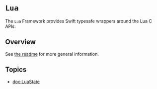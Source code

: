 # ``Lua``

The `Lua` Framework provides Swift typesafe wrappers around the Lua C APIs.

## Overview

See [the readme](https://github.com/tomsci/LuaSwift/blob/main/README.md) for more general information.

## Topics

- <doc:LuaState>
